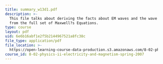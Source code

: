 ```yaml
---
title: summary_w13d1.pdf
description: >-
  This file talks about deriving the facts about EM waves and the wave equation
  from the full set of Maxwell?s Equations.
type: course
layout: pdf
uid: 6e6b16abf1e2f5b2144967521a8fc38c
file_type: application/pdf
file_location: >-
  https://open-learning-course-data-production.s3.amazonaws.com/8-02-physics-ii-electricity-and-magnetism-spring-2007/6e6b16abf1e2f5b2144967521a8fc38c_summary_w13d1.pdf
course_id: 8-02-physics-ii-electricity-and-magnetism-spring-2007
---
```

